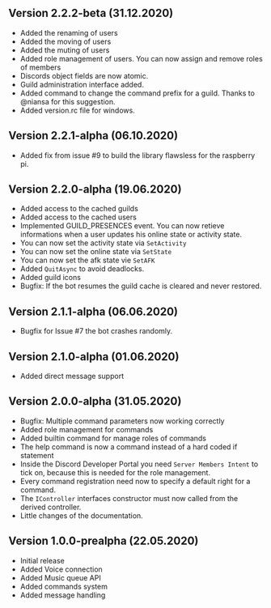 ## Version 2.2.2-beta (31.12.2020)
- Added the renaming of users
- Added the moving of users
- Added the muting of users
- Added role management of users. You can now assign and remove roles of members
- Discords object fields are now atomic.
- Guild administration interface added.
- Added command to change the command prefix for a guild. Thanks to @niansa for this suggestion.
- Added version.rc file for windows.

## Version 2.2.1-alpha (06.10.2020)
- Added fix from issue #9 to build the library flawsless for the raspberry pi.

## Version 2.2.0-alpha (19.06.2020)
- Added access to the cached guilds
- Added access to the cached users
- Implemented GUILD_PRESENCES event. You can now retieve informations when a user updates his online state or activity state.
- You can now set the activity state via `SetActivity`
- You can now set the online state via `SetState`
- You can now set the afk state vie `SetAFK`
- Added `QuitAsync` to avoid deadlocks.
- Added guild icons
- Bugfix: If the bot resumes the guild cache is cleared and never restored.

## Version 2.1.1-alpha (06.06.2020)
- Bugfix for Issue #7 the bot crashes randomly.

## Version 2.1.0-alpha (01.06.2020)
- Added direct message support

## Version 2.0.0-alpha (31.05.2020)
- Bugfix: Multiple command parameters now working correctly
- Added role management for commands
- Added builtin command for manage roles of commands
- The help command is now a command instead of a hard coded if statement
- Inside the Discord Developer Portal you need `Server Members Intent` to tick on, because this is needed for the role management.
- Every command registration need now to specify a default right for a command.
- The `IController` interfaces constructor must now called from the derived controller.
- Little changes of the documentation.

## Version 1.0.0-prealpha (22.05.2020)
- Initial release
- Added Voice connection
- Added Music queue API
- Added commands system
- Added message handling